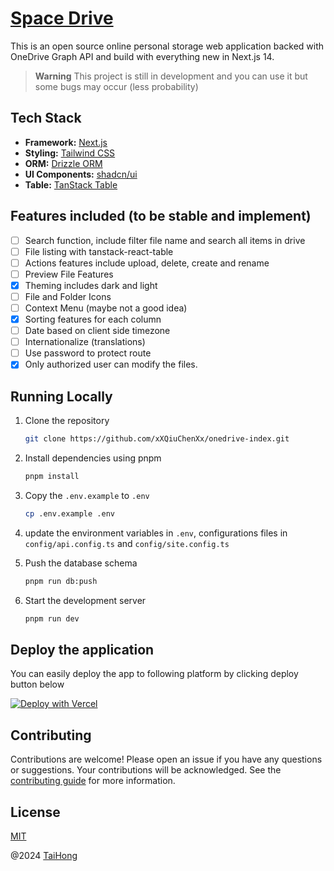 # [Space Drive](https://storage.myitscm.com)

This is an open source online personal storage web application backed with OneDrive Graph API and build with everything new in Next.js 14.

> **Warning**
> This project is still in development and you can use it but some bugs may occur (less probability)

## Tech Stack

- **Framework:** [Next.js](https://nextjs.org)
- **Styling:** [Tailwind CSS](https://tailwindcss.com)
- **ORM:** [Drizzle ORM](https://orm.drizzle.team)
- **UI Components:** [shadcn/ui](https://ui.shadcn.com)
- **Table:** [TanStack Table](https://tanstack.com/table)

## Features included (to be stable and implement)
- [ ] Search function, include filter file name and search all items in drive
- [ ] File listing with tanstack-react-table
- [ ] Actions features include upload, delete, create and rename
- [ ] Preview File Features
- [X] Theming includes dark and light
- [ ] File and Folder Icons
- [ ] Context Menu (maybe not a good idea)
- [X] Sorting features for each column
- [ ] Date based on client side timezone
- [ ] Internationalize (translations)
- [ ] Use password to protect route
- [X] Only authorized user can modify the files.

## Running Locally

1. Clone the repository

   ```bash
   git clone https://github.com/xXQiuChenXx/onedrive-index.git
   ```

2. Install dependencies using pnpm

   ```bash
   pnpm install
   ```

3. Copy the `.env.example` to `.env`

   ```bash
   cp .env.example .env
   ```

4. update the environment variables in `.env`, configurations files in `config/api.config.ts` and `config/site.config.ts`

5. Push the database schema

   ```bash
   pnpm run db:push
   ```

6. Start the development server

   ```bash
   pnpm run dev
   ```


## Deploy the application

You can easily deploy the app to following platform by clicking deploy button below

[![Deploy with Vercel](https://vercel.com/button)](https://vercel.com/new/clone?repository-url=https%3A%2F%2Fgithub.com%2FxXQiuChenXx%2Fspacedrive&env=CLIENT_ID,CLIENT_SECRET,REDIRECT_URI,POSTGRES_URL,POSTGRES_URL_NON_POOLING,NEXT_PUBLIC_URL,SECRET_KEY&project-name=spacedrive&repository-name=spacedrive)

## Contributing
Contributions are welcome! Please open an issue if you have any questions or suggestions. Your contributions will be acknowledged. See the [contributing guide](./CONTRIBUTING.md) for more information.

## License
[MIT](https://github.com/xXQiuChenXx/onedrive-index/blob/master/LICENSE)

@2024 [TaiHong](https://taihong.myitscm.com)
